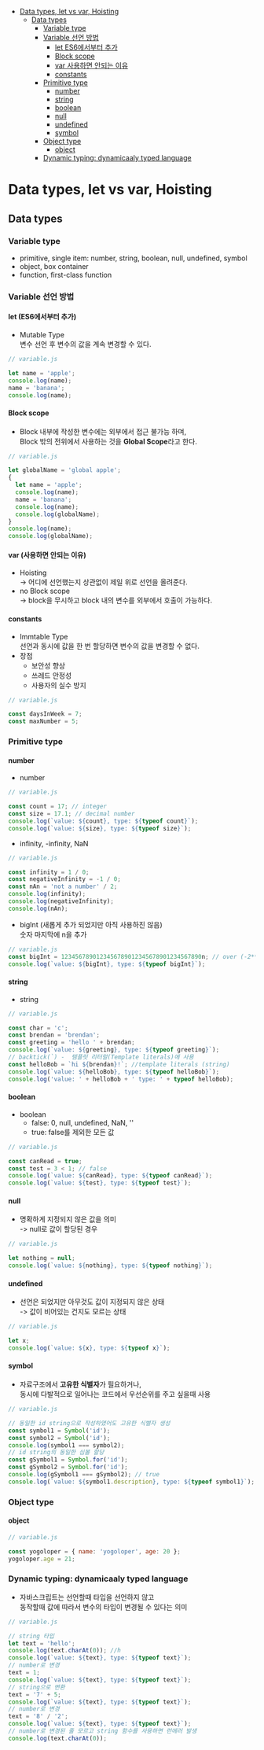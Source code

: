 <!-- TOC -->

- [Data types, let vs var, Hoisting](#data-types-let-vs-var-hoisting)
  - [Data types](#data-types)
    - [Variable type](#variable-type)
    - [Variable 선언 방법](#variable-%EC%84%A0%EC%96%B8-%EB%B0%A9%EB%B2%95)
      - [let ES6에서부터 추가](#let-es6%EC%97%90%EC%84%9C%EB%B6%80%ED%84%B0-%EC%B6%94%EA%B0%80)
      - [Block scope](#block-scope)
      - [var 사용하면 안되는 이유](#var-%EC%82%AC%EC%9A%A9%ED%95%98%EB%A9%B4-%EC%95%88%EB%90%98%EB%8A%94-%EC%9D%B4%EC%9C%A0)
      - [constants](#constants)
    - [Primitive type](#primitive-type)
      - [number](#number)
      - [string](#string)
      - [boolean](#boolean)
      - [null](#null)
      - [undefined](#undefined)
      - [symbol](#symbol)
    - [Object type](#object-type)
      - [object](#object)
    - [Dynamic typing: dynamicaaly typed language](#dynamic-typing-dynamicaaly-typed-language)

<!-- /TOC -->

# Data types, let vs var, Hoisting

## Data types
### Variable type
- primitive, single item: number, string, boolean, null, undefined, symbol
- object, box container
- function, first-class function
### Variable 선언 방법
#### let (ES6에서부터 추가)
- Mutable Type  
  변수 선언 후 변수의 값을 계속 변경할 수 있다.
``` javascript
// variable.js

let name = 'apple';
console.log(name);
name = 'banana';
console.log(name);
```
#### Block scope
- Block 내부에 작성한 변수에는 외부에서 접근 불가능 하며,  
  Block 밖의 전위에서 사용하는 것을 **Global Scope**라고 한다.
``` javascript 
// variable.js

let globalName = 'global apple';
{
  let name = 'apple';
  console.log(name);
  name = 'banana';
  console.log(name);
  console.log(globalName);
}
console.log(name);
console.log(globalName);
```

#### var (사용하면 안되는 이유)
- Hoisting  
  -> 어디에 선언했는지 상관없이 제일 위로 선언을 올려준다.
- no Block scope  
  -> block을 무시하고 block 내의 변수를 외부에서 호출이 가능하다.

#### constants
- Immtable Type  
  선언과 동시에 값을 한 번 할당하면 변수의 값을 변경할 수 없다.
- 장점  
  - 보안성 향상
  - 쓰레드 안정성
  - 사용자의 실수 방지
``` javascript
// variable.js

const daysInWeek = 7;
const maxNumber = 5;
```

### Primitive type
#### number
- number
``` javascript
// variable.js

const count = 17; // integer
const size = 17.1; // decimal number
console.log(`value: ${count}, type: ${typeof count}`);
console.log(`value: ${size}, type: ${typeof size}`);
```

- infinity, -infinity, NaN
``` javascript
// variable.js

const infinity = 1 / 0;
const negativeInfinity = -1 / 0;
const nAn = 'not a number' / 2;
console.log(infinity);
console.log(negativeInfinity);
console.log(nAn);
```

- bigInt (새롭게 추가 되었지만 아직 사용하진 않음)  
  숫자 마지막에 n을 추가
``` javascript
// variable.js
const bigInt = 1234567890123456789012345678901234567890n; // over (-2**53) ~ 2*53)
console.log(`value: ${bigInt}, type: ${typeof bigInt}`);
```

#### string
- string
``` javascript
// variable.js

const char = 'c';
const brendan = 'brendan';
const greeting = 'hello ' + brendan;
console.log(`value: ${greeting}, type: ${typeof greeting}`);
// backtick(`) -  템플릿 리터럴(Template literals)에 사용
const helloBob = `hi ${brendan}!`; //template literals (string)
console.log(`value: ${helloBob}, type: ${typeof helloBob}`);
console.log('value: ' + helloBob + ' type: ' + typeof helloBob);
```

#### boolean
- boolean  
  - false: 0, null, undefined, NaN, ''
  - true: false를 제외한 모든 값
``` javascript
// variable.js

const canRead = true;
const test = 3 < 1; // false
console.log(`value: ${canRead}, type: ${typeof canRead}`);
console.log(`value: ${test}, type: ${typeof test}`);
```

#### null
- 명확하게 지정되지 않은 값을 의미  
  -> null로 값이 할당된 경우
``` javascript
// variable.js

let nothing = null;
console.log(`value: ${nothing}, type: ${typeof nothing}`);
```

#### undefined
- 선언은 되었지만 아무것도 값이 지정되지 않은 상태  
  -> 값이 비어있는 건지도 모르는 상태
``` javascript
// variable.js

let x;
console.log(`value: ${x}, type: ${typeof x}`);
```

#### symbol
- 자료구조에서 **고유한 식별자**가 필요하거나,  
  동시에 다발적으로 일어나는 코드에서 우선순위를 주고 싶을때 사용
``` javascript
// variable.js

// 동일한 id string으로 작성하였어도 고유한 식별자 생성
const symbol1 = Symbol('id');
const symbol2 = Symbol('id');
console.log(symbol1 === symbol2);
// id string의 동일한 심볼 할당
const gSymbol1 = Symbol.for('id');
const gSymbol2 = Symbol.for('id');
console.log(gSymbol1 === gSymbol2); // true
console.log(`value: ${symbol1.description}, type: ${typeof symbol1}`);
```

### Object type
#### object
``` javascript
// variable.js

const yogoloper = { name: 'yogoloper', age: 20 };
yogoloper.age = 21;
```

### Dynamic typing: dynamicaaly typed language
- 자바스크립트는 선언할때 타입을 선언하지 않고  
  동작할때 값에 따라서 변수의 타입이 변경될 수 있다는 의미
``` javascript
// variable.js

// string 타입
let text = 'hello';
console.log(text.charAt(0)); //h
console.log(`value: ${text}, type: ${typeof text}`);
// number로 변경
text = 1;
console.log(`value: ${text}, type: ${typeof text}`);
// string으로 변환
text = '7' + 5;
console.log(`value: ${text}, type: ${typeof text}`);
// number로 변경
text = '8' / '2';
console.log(`value: ${text}, type: ${typeof text}`);
// number로 변경된 줄 모르고 string 함수를 사용하면 런에러 발생
console.log(text.charAt(0));
```